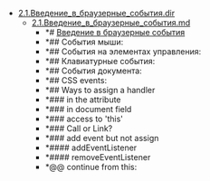 - <a href = "E:\Node_projects\Node_Way\Education\IlKan\js.ru\Part_1\2.Введение_в_события.dir\2.1.Введение_в_браузерные_события.dir\cat.2.1.Введение_в_браузерные_события.dir\dir.2.1.Введение_в_браузерные_события.dir.md">2.1.Введение_в_браузерные_события.dir</a>
    - <a href = "E:\Node_projects\Node_Way\Education\IlKan\js.ru\Part_1\2.Введение_в_события.dir\2.1.Введение_в_браузерные_события.dir\2.1.Введение_в_браузерные_события.md">2.1.Введение_в_браузерные_события.md</a>
        - *# [Введение в браузерные события](https://learn.javascript.ru/introduction-browser-events)
        - *## События мыши:
        - *## События на элементах управления:
        - *## Клавиатурные события:
        - *## События документа:
        - *## CSS events:
        - *## Ways to assign a handler
        - *### in the attribute 
        - *### in document field 
        - *### access to 'this'
        - *### Call or Link?
        - *### add event but not assign 
        - *#### addEventListener
        - *#### removeEventListener
        - *@@ continue from this: 
